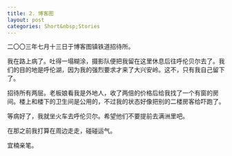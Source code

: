 ```yaml
---
title: 2. 博客图
layout: post
categories: Short&nbsp;Stories
---
```


二〇〇三年七月十三日于博客图镇铁道招待所。

我在路上病了。吐得一塌糊涂，摄影队便把我留在这里休息后往呼伦贝尔去了。我们的目的地是呼伦湖，因为我的强烈要求才来了大兴安岭。这不，只有我自己留下了。

招待所有两层。老板娘看我是外地人，收了两倍的价格后给我找了一个有窗的房间。楼上和楼下的卫生间是公用的，不过我的状态好像把别的二楼房客给吓跑了。

等病好了，我就坐火车去呼伦贝尔。希望他们不要提前去满洲里吧。

在那之前我打算在周边走走，碰碰运气。

宜楠亲笔。